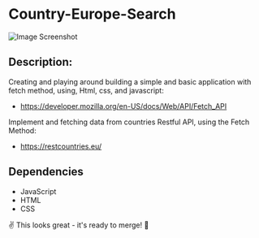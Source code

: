 # Country-Europe-Search

![Image Screenshot](./header.png)

## Description:
Creating and playing around building a simple and basic application 
with fetch method, using, Html, css, and javascript:
* https://developer.mozilla.org/en-US/docs/Web/API/Fetch_API

Implement and fetching data from countries Restful API, 
using the Fetch Method: 
* https://restcountries.eu/

## Dependencies
* JavaScript
* HTML
* CSS


:v: This looks great - it's ready to merge! :eyes:



